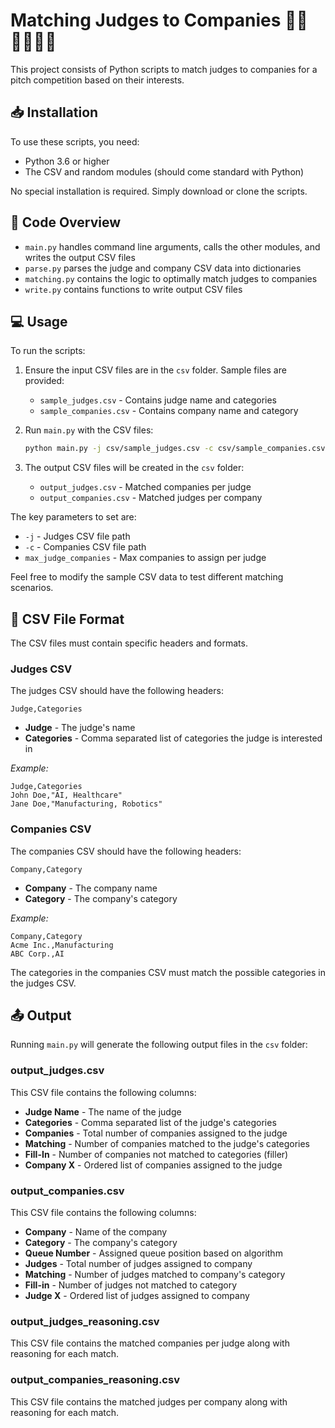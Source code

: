 # Matching Judges to Companies 👩‍⚖️👨‍⚖️🤝🏢

This project consists of Python scripts to match judges to companies for a pitch competition based on their interests.

## 📥 Installation

To use these scripts, you need:

- Python 3.6 or higher
- The CSV and random modules (should come standard with Python)

No special installation is required. Simply download or clone the scripts. 

## 📖 Code Overview

- `main.py` handles command line arguments, calls the other modules, and writes the output CSV files
- `parse.py` parses the judge and company CSV data into dictionaries  
- `matching.py` contains the logic to optimally match judges to companies
- `write.py` contains functions to write output CSV files

## 💻 Usage

To run the scripts:

1. Ensure the input CSV files are in the `csv` folder. Sample files are provided:
    - `sample_judges.csv` - Contains judge name and categories
    - `sample_companies.csv` - Contains company name and category
   
2. Run `main.py` with the CSV files:

   ```bash
   python main.py -j csv/sample_judges.csv -c csv/sample_companies.csv
   ```
   
3. The output CSV files will be created in the `csv` folder:
    - `output_judges.csv` - Matched companies per judge  
    - `output_companies.csv` - Matched judges per company
   
The key parameters to set are:

- `-j` - Judges CSV file path
- `-c` - Companies CSV file path 
- `max_judge_companies` - Max companies to assign per judge

Feel free to modify the sample CSV data to test different matching scenarios.

## 📂 CSV File Format

The CSV files must contain specific headers and formats.

### Judges CSV

The judges CSV should have the following headers:

```
Judge,Categories 
```

- **Judge** - The judge's name
- **Categories** - Comma separated list of categories the judge is interested in

*Example:*

```
Judge,Categories  
John Doe,"AI, Healthcare"
Jane Doe,"Manufacturing, Robotics"
```

### Companies CSV 

The companies CSV should have the following headers:

```
Company,Category
```

- **Company** - The company name
- **Category** - The company's category

*Example:* 

```
Company,Category
Acme Inc.,Manufacturing 
ABC Corp.,AI
```

The categories in the companies CSV must match the possible categories in the judges CSV.

## 📤 Output 

Running `main.py` will generate the following output files in the `csv` folder:

### output_judges.csv

This CSV file contains the following columns:

- **Judge Name** - The name of the judge
- **Categories** - Comma separated list of the judge's categories
- **Companies** - Total number of companies assigned to the judge  
- **Matching** - Number of companies matched to the judge's categories
- **Fill-In** - Number of companies not matched to categories (filler)
- **Company X** - Ordered list of companies assigned to the judge

### output_companies.csv

This CSV file contains the following columns:

- **Company** - Name of the company
- **Category** - The company's category
- **Queue Number** - Assigned queue position based on algorithm
- **Judges** - Total number of judges assigned to company
- **Matching** - Number of judges matched to company's category 
- **Fill-in** - Number of judges not matched to category
- **Judge X** - Ordered list of judges assigned to company

### output_judges_reasoning.csv

This CSV file contains the matched companies per judge along with reasoning for each match.

### output_companies_reasoning.csv

This CSV file contains the matched judges per company along with reasoning for each match.